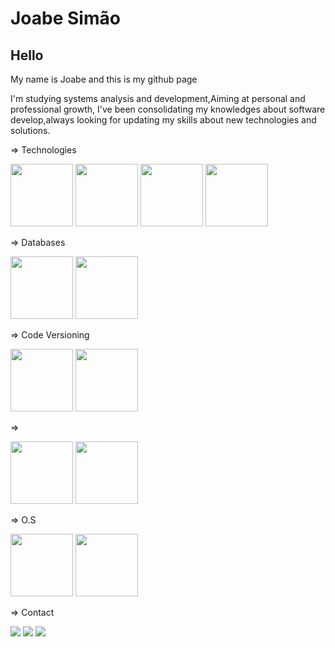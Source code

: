 # Joabe Simão #
  
  ## Hello ##
  My name is Joabe and this is my github page

 I'm studying systems analysis and development,Aiming at personal and professional growth, I've been consolidating my knowledges about software develop,always looking for updating my skills about new technologies and solutions.







  => Technologies
  
  
  <img src="https://cdn.jsdelivr.net/gh/devicons/devicon/icons/java/java-original-wordmark.svg" width="100" height="100" />  <img src="https://cdn.jsdelivr.net/gh/devicons/devicon/icons/javascript/javascript-original.svg" width="100" height="100" />   <img src="https://cdn.jsdelivr.net/gh/devicons/devicon/icons/nodejs/nodejs-original-wordmark.svg" width="100" height="100" />  <img src="https://cdn.jsdelivr.net/gh/devicons/devicon/icons/python/python-original.svg" width="100" height="100" />
  
  => Databases
 
  
 <img src="https://cdn.jsdelivr.net/gh/devicons/devicon/icons/mysql/mysql-original.svg"  width="100" height="100"/>  <img src="https://cdn.jsdelivr.net/gh/devicons/devicon/icons/mongodb/mongodb-original-wordmark.svg" width="100" height="100" />
  
  => Code Versioning
  
  
  <img src="https://cdn.jsdelivr.net/gh/devicons/devicon/icons/git/git-original-wordmark.svg" width="100" height="100" />  
  <img src="https://cdn.jsdelivr.net/gh/devicons/devicon/icons/github/github-original-wordmark.svg" width="100" height="100" />
          
          
  => 
  
   <img src="https://cdn.jsdelivr.net/gh/devicons/devicon/icons/vscode/vscode-original-wordmark.svg"  width="100" height="100"/>  <img src="https://cdn.jsdelivr.net/gh/devicons/devicon/icons/pycharm/pycharm-original-wordmark.svg" width="100" height="100"  />
            
          
   => O.S
  
  
   <img src="https://cdn.jsdelivr.net/gh/devicons/devicon/icons/ubuntu/ubuntu-plain.svg" width="100" height="100" />   <img src="https://cdn.jsdelivr.net/gh/devicons/devicon/icons/debian/debian-original-wordmark.svg"  width="100" height="100"/>
   
          
          
  
  
          
          
  
  

          
           
            
          
  

      
           
           
   => Contact
  
  
   <a href="https://instagram.com/simaojoabe" target="_blank"><img src="https://img.shields.io/badge/-Instagram-%23E4405F?style=for-the-badge&logo=instagram&logoColor=white" target="_blank"></a>   <a href="https://www.linkedin.com/in/joabe-simao-82a222216" target="_blank"><img src="https://img.shields.io/badge/-LinkedIn-%230077B5?style=for-the-badge&logo=linkedin&logoColor=white" target="_blank"></a>   <a href = simaojoabecosta@gmail.com><img src="https://img.shields.io/badge/Gmail-D14836?style=for-the-badge&logo=gmail&logoColor=white" target="_blank"></a>
   
   
   
  
